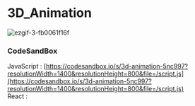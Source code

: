 # 3D_Animation

![ezgif-3-fb0061f16f](https://github.com/MontaKr/CSS_Practice/assets/115155803/8197bdc3-6cc6-41b1-abe7-8a68427aaa04)

### CodeSandBox
JavaScript : [https://codesandbox.io/s/3d-animation-5nc997?resolutionWidth=1400&resolutionHeight=800&file=/script.js](https://codesandbox.io/s/3d-animation-5nc997?resolutionWidth=1400&resolutionHeight=800&file=/script.js) \
React : []()
